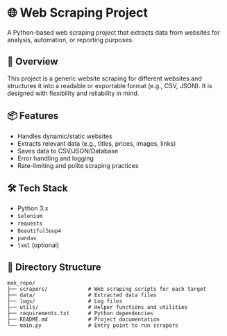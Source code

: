 # 🌐 Web Scraping Project

A Python-based web scraping project that extracts data from websites for analysis, automation, or reporting purposes.

## 📌 Overview

This project is a generic website scraping for different websites and structures it into a readable or exportable format (e.g., CSV, JSON). It is designed with flexibility and reliability in mind.

## 📦 Features

- Handles dynamic/static websites
- Extracts relevant data (e.g., titles, prices, images, links)
- Saves data to CSV/JSON/Database
- Error handling and logging
- Rate-limiting and polite scraping practices

## 🛠️ Tech Stack

- Python 3.x
- `Selenium` 
- `requests`
- `BeautifulSoup4`
- `pandas`
- `lxml` (optional)


## 📂 Directory Structure

```text
mak_repo/
├── scrapers/             # Web scraping scripts for each target
├── data/                 # Extracted data files
├── logs/                 # Log files
├── utils/                # Helper functions and utilities
├── requirements.txt      # Python dependencies
├── README.md             # Project documentation
└── main.py               # Entry point to run scrapers
